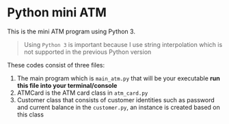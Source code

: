 # Python mini ATM
This is the mini ATM program using Python 3.
> Using `Python 3` is important because I use string interpolation which is not supported in the previous Python version

These codes consist of three files:
1. The main program which is `main_atm.py` that will be your executable **run this file into your terminal/console**
2. ATMCard is the ATM card class in `atm_card.py`
3. Customer class that consists of customer identities such as password and current balance in the `customer.py`, an instance is created based on this class